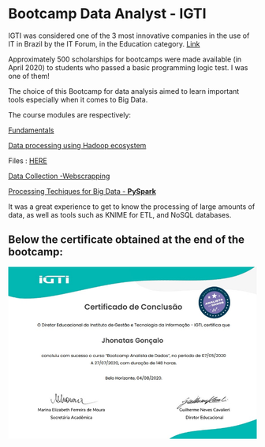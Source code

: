# Bootcamp Data Analyst - IGTI

IGTI was considered one of the 3 most innovative companies in the use of IT in Brazil by the IT Forum, in the Education category. [Link](https://itforum365.com.br/conheca-os-vencedores-categoria-do-premio-as-100-inovadoras-no-uso-de-ti-2019/)

Approximately 500 scholarships for bootcamps were made available (in April 2020) to students who passed a basic programming logic test. I was one of them!

The choice of this Bootcamp for data analysis aimed to learn important tools especially when it comes to Big Data.

The course modules are respectively:

[Fundamentals](https://github.com/jgoncsilva/IGTI-Bootcamp---Data-Analysis/tree/master/Fundamentals%20-%20Module%201) 

[Data processing using Hadoop ecosystem](https://github.com/jgoncsilva/IGTI-Bootcamp---Data-Analysis/tree/master/Hadoop%20%20-%20Module%202)

Files : [HERE](https://drive.google.com/drive/u/5/folders/1cNMqry11xrtr-z7rqzuCI7msmu7OOksN) 

[Data Collection -Webscrapping](https://github.com/jgoncsilva/IGTI-Bootcamp---Data-Analysis/tree/master/Data%20Collect%20-%20Module%203)

[Processing Techiques for Big Data - **PySpark**](https://github.com/jgoncsilva/IGTI-Bootcamp----Big-Data-Analysis/tree/master/Processing%20Techiques%20for%20Big%20Data)

It was a great experience to get to know the processing of large amounts of data, as well as tools such as KNIME for ETL, and NoSQL databases.

Below the certificate obtained at the end of the bootcamp:
---

![](certificate.jpg)
